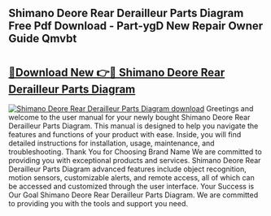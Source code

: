 ## Shimano Deore Rear Derailleur Parts Diagram Free Pdf Download - Part-ygD New Repair Owner Guide Qmvbt

# <h2><a href="http://dfmzm1.blite.top/?on=Shimano+Deore+Rear+Derailleur+Parts+Diagram">🔗Download New 👉🔴 Shimano Deore Rear Derailleur Parts Diagram</a></h2>

[![Shimano Deore Rear Derailleur Parts Diagram download](https://i.imgur.com/lujVjoI.png)](http://dfmzm1.blite.top/?on=Shimano+Deore+Rear+Derailleur+Parts+Diagram)
Greetings and welcome to the user manual for your newly bought Shimano Deore Rear Derailleur Parts Diagram. This manual is designed to help you navigate the features and functions of your product with ease. Inside, you will find detailed instructions for installation, usage, maintenance, and troubleshooting. Thank You for Choosing Brand Name We are committed to providing you with exceptional products and services. Shimano Deore Rear Derailleur Parts Diagram advanced features include object recognition, motion sensors, customizable alerts, and remote access, all of which can be accessed and customized through the user interface. Your Success is Our Goal Shimano Deore Rear Derailleur Parts Diagram. We are committed to providing you with the tools and support you need.

